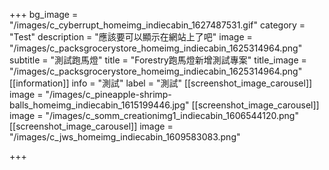 +++
bg_image = "/images/c_cyberrupt_homeimg_indiecabin_1627487531.gif"
category = "Test"
description = "應該要可以顯示在網站上了吧"
image = "/images/c_packsgrocerystore_homeimg_indiecabin_1625314964.png"
subtitle = "測試跑馬燈"
title = "Forestry跑馬燈新增測試專案"
title_image = "/images/c_packsgrocerystore_homeimg_indiecabin_1625314964.png"
[[information]]
info = "測試"
label = "測試"
[[screenshot_image_carousel]]
image = "/images/c_pineapple-shrimp-balls_homeimg_indiecabin_1615199446.jpg"
[[screenshot_image_carousel]]
image = "/images/c_somm_creationimg1_indiecabin_1606544120.png"
[[screenshot_image_carousel]]
image = "/images/c_jws_homeimg_indiecabin_1609583083.png"

+++
